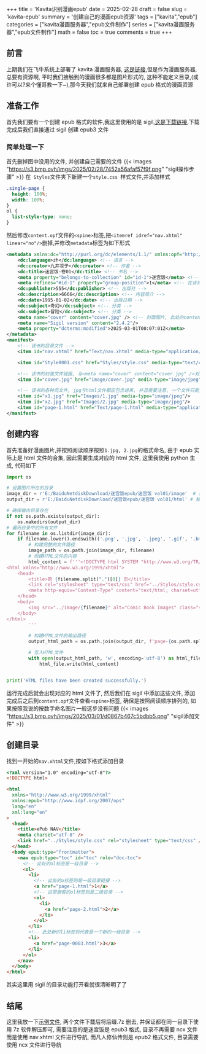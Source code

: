 +++
title = 'Kavita识别漫画epub'
date = 2025-02-28
draft = false
slug = 'kavita-epub'
summary = '创建自己的漫画epub资源'
tags = ["kavita","epub"]
categories = ["kavita漫画服务器","epub文件制作"]
series = ["kavita漫画服务器","epub文件制作"]
math = false
toc = true
comments = true
+++

## 前言

上期我们在飞牛系统上部署了 kavita 漫画服务器, [这是链接](https://vercel-blog.sifulin.top/zh-cn/2025/02/27/custom_fnos/),但是作为漫画服务器, 总要有资源啊, 平时我们接触到的漫画很多都是图片形式的, 这种不能定义目录,(或许可以?来个懂哥教一下~),那今天我们就来自己部署创建 epub 格式的漫画资源

## 准备工作

首先我们要有一个创建 epub 格式的软件,我这里使用的是 sigil,[这是下载链接](https://sigil-ebook.com/sigil/download/),下载完成后我们直接通过 sigil 创建 epub3 文件

### 简单处理一下

首先删掉图中没用的文件, 并创建自己需要的文件
{{< images "https://s3.bmp.ovh/imgs/2025/02/28/7452a56afaf57f9f.png" "sigil操作步骤" >}}
在` Styles`文件夹下新建一个`style.css `样式文件,并添加样式

```css
.single-page {
  height: 100%;
  width: 100%;
}
ol {
  list-style-type: none;
}
```

然后修改`content.opf`文件的`<spine>`标签,把`<itemref idref="nav.xhtml" linear="no"/>`删掉,并修改`metadata`标签为如下形式

```xml
<metadata xmlns:dc="http://purl.org/dc/elements/1.1/" xmlns:opf="http://www.idpf.org/2007/opf">
    <dc:language>zh</dc:language> <!-- 语言 -->
    <dc:creator>九井凉子</dc:creator> <!-- 作者 -->
    <dc:title>迷宫饭-卷01</dc:title> <!-- 书名 -->
    <meta property="belongs-to-collection" id="id-1">迷宫饭</meta> <!-- 丛书系列的名称 -->
    <meta refines="#id-1" property="group-position">1</meta> <!-- 在该系列丛书的出版顺序 -->
    <dc:publisher>555</dc:publisher> <!-- 出版社 -->
    <dc:description>6666</dc:description> <!-- 内容简介 -->
    <dc:date>1995-01-02</dc:date> <!-- 出版日期 -->
    <dc:subject>奇幻</dc:subject> <!-- 分类 -->
    <dc:subject>冒险</dc:subject> <!-- 分类 -->
    <meta name="cover" content="cover.jpg" /> <!-- 封面图片, 此处的content是与下面的item的id对应, 此项设置对苹果的图书封面显示很重要 -->
    <meta name="Sigil version" content="2.4.2"/>
    <meta property="dcterms:modified">2025-03-01T00:07:01Z</meta>
</metadata>
<manifest>
    <!-- 该书的目录文件 -->
    <item id="nav.xhtml" href="Text/nav.xhtml" media-type="application/xhtml+xml" properties="nav"/>

    <item id="Style0001.css" href="Styles/style.css" media-type="text/css"/> <!-- 该书的css文件 -->

    <!-- 该书的封面文件链接, 与<meta name="cover" content="cover.jpg" />对应 -->
    <item id="cover.jpg" href="image/cover.jpg" media-type="image/jpeg"/>

    <!-- 该书的各种元文件, jpg与html文件都应包含进来, 并且需要注意, 一个文件只能对应一个id, 如果Images/1.jpg对应id 1.jpg和cover.jpg, kavita会解析失败 -->
    <item id="x1.jpg" href="Images/1.jpg" media-type="image/jpeg"/>
    <item id="x2.jpg" href="Images/2.jpg" media-type="image/jpeg"/>
    <item id="page-1.html" href="Text/page-1.html" media-type="application/xhtml+xml"/>
</manifest>
```

## 创建内容

首先准备好漫画图片,并按照阅读顺序按照`1.jpg, 2.jpg`的格式命名, 由于 epub 实际上是 html 文件的合集, 因此需要生成对应的 html 文件, 这里我使用 python 生成, 代码如下

```python
import os

# 设置图片所在的目录
image_dir = r'E:/BaiduNetdiskDownload/迷宫饭epub/迷宫饭 vol01/image'  # 替换为你的图片文件夹路径
output_dir = r'E:/BaiduNetdiskDownload/迷宫饭epub/迷宫饭 vol01/html' # 替换为你想要保存HTML文件的路径

# 确保输出目录存在
if not os.path.exists(output_dir):
    os.makedirs(output_dir)
# 遍历目录中的所有文件
for filename in os.listdir(image_dir):
    if filename.lower().endswith(('.png', '.jpg', '.jpeg', '.gif', '.bmp')):  # 检查文件扩展名
        # 构建完整的文件路径
        image_path = os.path.join(image_dir, filename)
        # 创建HTML文件的内容
        html_content = f'''<!DOCTYPE html SYSTEM "http://www.w3.org/TR/xhtml1/DTD/xhtml1-transitional.dtd">
<html xmlns="http://www.w3.org/1999/xhtml">
    <head>
        <title>第 {filename.split(".")[0]} 页</title>
        <link rel="stylesheet" type="text/css" href="../Styles/style.css"/>
        <meta http-equiv="Content-Type" content="text/html; charset=utf-8"/>
    </head>
    <body>
        <img src="../image/{filename}" alt="Comic Book Images" class="single-page" />
    </body>
</html>
        '''

        # 构建HTML文件的输出路径
        output_html_path = os.path.join(output_dir, f'page-{os.path.splitext(filename)[0]}.html')

        # 写入HTML文件
        with open(output_html_path, 'w', encoding='utf-8') as html_file:
            html_file.write(html_content)


print('HTML files have been created successfully.')

```

运行完成后就会出现对应的 html 文件了, 然后我们在 sigil 中添加这些文件, 添加完成后之后到`content.opf`文件查看`<spine>`标签, 确保是按照阅读顺序排列的, 如果按照我说的按数字命名图片一般这步没有问题
{{< images "https://s3.bmp.ovh/imgs/2025/03/01/d0867b467c5bdbb5.png" "sigil添加文件" >}}

## 创建目录

找到一开始的`nav.xhtml`文件,按如下格式添加目录

```html
<?xml version="1.0" encoding="utf-8"?>
<!DOCTYPE html>

<html
  xmlns="http://www.w3.org/1999/xhtml"
  xmlns:epub="http://www.idpf.org/2007/ops"
  lang="en"
  xml:lang="en"
>
  <head>
    <title>ePub NAV</title>
    <meta charset="utf-8" />
    <link href="../Styles/style.css" rel="stylesheet" type="text/css" />
  </head>
  <body epub:type="frontmatter">
    <nav epub:type="toc" id="toc" role="doc-toc">
      <!-- 此处的ol标签是一级目录 -->
      <ol>
        <li>
          <!-- 此处的a标签则是一级目录链接 -->
          <a href="page-1.html">1</a>
          <!-- 这里嵌套的ol标签则是二级目录 -->
          <ol>
            <li>
              <a href="page-2.html">2</a>
            </li>
          </ol>
        </li>
        <!-- 此处新的li标签则代表是一个新的一级目录 -->
        <li>
          <a href="page-0003.html">3</a>
        </li>
      </ol>
    </nav>
  </body>
</html>
```

其实这里用 sigil 的目录功能打开看就很清晰明了了

## 结尾

这里我放一下[示例文件](https://wwxc.lanzouo.com/iJVOi2uz7jdc), 两个文件下载后将后缀.7z 删去, 并保证都在同一目录下使用 7z 软件解压即可, 需要注意的是迷宫饭是 epub3 格式, 目录不再需要 ncx 文件而是使用 nav.xhtml 文件进行导航, 而凡人修仙传则是 epub2 格式文件, 目录需要使用 ncx 文件进行导航
